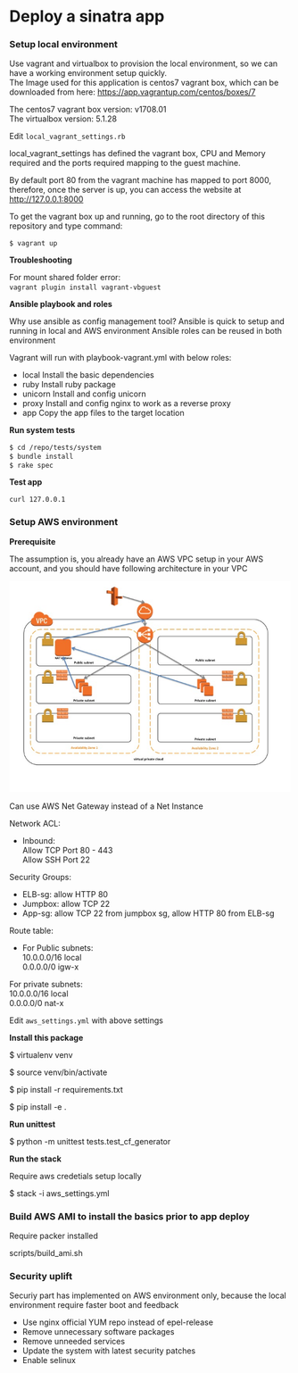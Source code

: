 # Deploy a sinatra app

### Setup local environment

Use vagrant and virtualbox to provision the local environment, so we can have a working environment setup quickly.    
The Image used for this application is centos7 vagrant box, which can be downloaded from here: https://app.vagrantup.com/centos/boxes/7

The centos7 vagrant box version: v1708.01  
The virtualbox version: 5.1.28

Edit `local_vagrant_settings.rb`

local_vagrant_settings has defined the vagrant box, CPU and Memory required and the ports required mapping to the guest machine.

By default port 80 from the vagrant machine has mapped to port 8000, therefore, once the server is up, you can access the website at http://127.0.0.1:8000

To get the vagrant box up and running, go to the root directory of this repository and type command:  

```
$ vagrant up
```
**Troubleshooting**

For mount shared folder error:  
`vagrant plugin install vagrant-vbguest`


**Ansible playbook and roles**

Why use ansible as config management tool?
Ansible is quick to setup and running in local and AWS environment
Ansible roles can be reused in both environment

Vagrant will run with playbook-vagrant.yml with below roles:  
- local
  Install the basic dependencies
- ruby
  Install ruby package
- unicorn
  Install and config unicorn
- proxy
  Install and config nginx to work as a reverse proxy
- app
  Copy the app files to the target location

**Run system tests**

```
$ cd /repo/tests/system
$ bundle install
$ rake spec

```

**Test app**

```
curl 127.0.0.1
```

### Setup AWS environment

**Prerequisite**

The assumption is, you already have an AWS VPC setup in your AWS account, and you should have following architecture in your VPC

![AWS](design/aws_vpc.jpg)

Can use AWS Net Gateway instead of a Net Instance

Network ACL:  
- Inbound:  
Allow TCP Port 80 - 443  
Allow SSH Port 22  

Security Groups:  
- ELB-sg: allow HTTP 80  
- Jumpbox: allow TCP 22  
- App-sg: allow TCP 22 from jumpbox sg, allow HTTP 80 from ELB-sg  

Route table:  
- For Public subnets:  
  10.0.0.0/16 local  
  0.0.0.0/0   igw-x  

For private subnets:  
10.0.0.0/16 local  
0.0.0.0/0   nat-x  

Edit `aws_settings.yml` with above settings


**Install this package**

$ virtualenv venv

$ source venv/bin/activate

$ pip install -r requirements.txt

$ pip install -e .


**Run unittest**

$ python -m unittest tests.test_cf_generator


**Run the stack**

Require aws credetials setup locally

$ stack -i aws_settings.yml


### Build AWS AMI to install the basics prior to app deploy

Require packer installed

scripts/build_ami.sh


### Security uplift

Securiy part has implemented on AWS environment only, because the local environment require faster boot and feedback

- Use nginx official YUM repo instead of epel-release
- Remove unnecessary software packages
- Remove unneeded services
- Update the system with latest security patches
- Enable selinux
